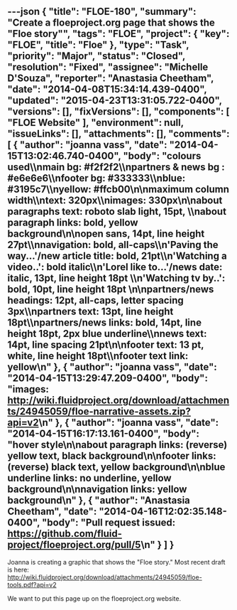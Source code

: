 ---json
{
  "title": "FLOE-180",
  "summary": "Create a floeproject.org page that shows the \"Floe story\"",
  "tags": "FLOE",
  "project": {
    "key": "FLOE",
    "title": "Floe"
  },
  "type": "Task",
  "priority": "Major",
  "status": "Closed",
  "resolution": "Fixed",
  "assignee": "Michelle D'Souza",
  "reporter": "Anastasia Cheetham",
  "date": "2014-04-08T15:34:14.439-0400",
  "updated": "2015-04-23T13:31:05.722-0400",
  "versions": [],
  "fixVersions": [],
  "components": [
    "FLOE Website"
  ],
  "environment": null,
  "issueLinks": [],
  "attachments": [],
  "comments": [
    {
      "author": "joanna vass",
      "date": "2014-04-15T13:02:46.740-0400",
      "body": "colours used\\\nmain bg: #f2f2f2\\\npartners & news bg : #e6e6e6\\\nfooter bg: #333333\\\nblue: #3195c7\\\nyellow: #ffcb00\n\nmaximum column width\\\ntext: 320px\\\nimages: 330px\n\nabout paragraphs text: roboto slab light, 15pt, \\\nabout paragraph links: bold, yellow background\n\nopen sans, 14pt, line height 27pt\\\nnavigation: bold, all-caps\\\n'Paving the way...'/new article title: bold, 21pt\\\n'Watching a video..': bold italic\\\n'Lorel like to...'/news date: italic, 13pt, line height 18pt \\\n'Watching tv by..': bold, 10pt, line height 18pt&#x20;\n\npartners/news headings: 12pt, all-caps, letter spacing 3px\\\npartners text: 13pt, line height 18pt\\\npartners/news links: bold, 14pt, line height 18pt, 2px blue underline\\\nnews text: 14pt, line spacing 21pt\n\nfooter text: 13 pt, white, line height 18pt\\\nfooter text link: yellow\n"
    },
    {
      "author": "joanna vass",
      "date": "2014-04-15T13:29:47.209-0400",
      "body": "images: <http://wiki.fluidproject.org/download/attachments/24945059/floe-narrative-assets.zip?api=v2>\n"
    },
    {
      "author": "joanna vass",
      "date": "2014-04-15T16:17:13.161-0400",
      "body": "hover style\n\nabout paragraph links: (reverse) yellow text, black background\n\nfooter links: (reverse) black text, yellow background\n\nblue underline links: no underline, yellow background\n\nnavigation links: yellow background\n"
    },
    {
      "author": "Anastasia Cheetham",
      "date": "2014-04-16T12:02:35.148-0400",
      "body": "Pull request issued: <https://github.com/fluid-project/floeproject.org/pull/5>\n"
    }
  ]
}
---
Joanna is creating a graphic that shows the "Floe story." Most recent draft is here:\
<http://wiki.fluidproject.org/download/attachments/24945059/floe-tools.pdf?api=v2>

We want to put this page up on the floeproject.org website.

        
